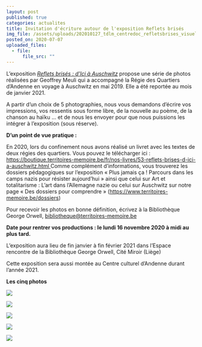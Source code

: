```yaml
---
layout: post
published: true
categories: actualites
title: Invitation d'écriture autour de l'exposition Reflets brisés
img_file: /assets/uploads/202010127_tdlm_centredoc_refletsbrises_visuelsitetm.jpg
posted_on: 2020-07-07
uploaded_files:
  - file:
      file_src: ""
---
```

L’exposition *[Reflets brisés : d’Ici à Auschwitz](https://www.territoires-memoire.be/agenda/2020/03/reflets-brises-dici-a-auscwhitz/)* propose une série de photos réalisées par Geoffrey Meuli qui a accompagné la Régie des Quartiers d’Andenne en voyage à Auschwitz en mai 2019. Elle a été reportée au mois de janvier 2021.

A partir d’un choix de 5 photographies, nous vous demandons d’écrire vos impressions, vos ressentis sous forme libre, de la nouvelle au poème, de la chanson au haïku … et de nous les envoyer pour que nous puissions les intégrer à l’exposition (sous réserve).

**D’un point de vue pratique :**

En 2020, lors du confinement nous avons réalisé un livret avec les textes de deux régies des quartiers. Vous pouvez le télécharger ici : [https://boutique.territoires-memoire.be/fr/nos-livres/53-reflets-brises-d-ici-a-auschwitz.html ](https://boutique.territoires-memoire.be/fr/nos-livres/53-reflets-brises-d-ici-a-auschwitz.html)
Comme complément d’informations, vous trouverez les dossiers pédagogiques sur l’exposition « Plus jamais ça ! Parcours dans les camps nazis pour résister aujourd’hui » ainsi que celui sur Art et totalitarisme : L’art dans l’Allemagne nazie ou celui sur Auschwitz sur notre page « Des dossiers pour comprendre » (<https://www.territoires-memoire.be/dossiers>)

Pour recevoir les photos en bonne définition, écrivez à la Bibliothèque George Orwell, [bibliotheque@territoires-memoire.be](mailto:bibliotheque@territoires-memoire.be)

**Date pour rentrer vos productions : le lundi 16 novembre 2020 à midi au plus tard.**

L’exposition aura lieu de fin janvier à fin février 2021 dans l’Espace rencontre de la Bibliothèque George Orwell, Cité Miroir (Liège)

Cette exposition sera aussi montée au Centre culturel d’Andenne durant l’année 2021.

**Les cinq photos**

![](/assets/uploads/th-a-188-2_web.jpg)

![](/assets/uploads/th-a-354-2_web.jpg)

![](/assets/uploads/th-auschwitz-g.-meuli-7_web.jpg)

![](/assets/uploads/th-auschwitz-g.-meuli-13_web.jpg)

![](/assets/uploads/th-auschwitz-g.-meuli-18_web.jpg)